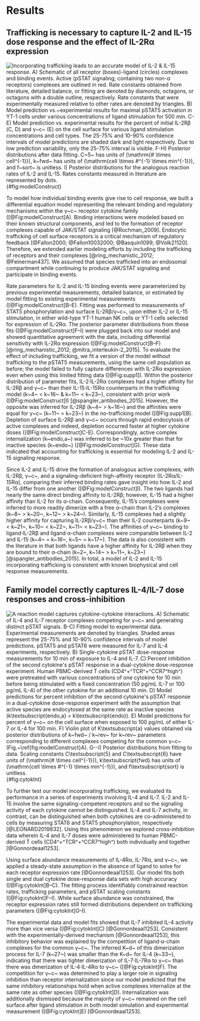 # Results

## Trafficking is necessary to capture IL-2 and IL-15 dose response and the effect of IL-2Rα expression

![**Incorporating trafficking leads to an accurate model of IL-2 & IL-15 response.** A) Schematic of all receptor (boxes)-ligand (circles) complexes and binding events. Active (pSTAT signaling; containing two non-α receptors) complexes are outlined in red. Rate constants obtained from literature, detailed balance, or fitting are denoted by diamonds, octagons, or octagons with a double outline, respectively. Rate constants that were experimentally measured relative to other rates are denoted by triangles. B) Model prediction vs.~experimental results for maximal pSTAT5 activation in YT-1 cells under various concentrations of ligand stimulation for 500 min. C-E) Model prediction vs. experimental results for the percent of initial IL-2Rβ (C, D) and γ~c~ (E) on the cell surface for various ligand stimulation concentrations and cell types. The 25-75% and 10-90% confidence intervals of model predictions are shaded dark and light respectively. Due to low prediction variability, only the 25-75% interval is visible. F-H) Posterior distributions after data fitting. C~5~ has units of \(\mathrm{\# \times cell^{-1}}\), k~fwd~ has units of \(\mathrm{cell \times \#^{-1} \times min^{-1}}\), and f~sort~ is unitless. I) Posterior distributions for the analogous reaction rates of IL-2 and IL-15. Rates constants measured in literature are represented by dots.](./Manuscript/Figures/figure1.svg){#fig:modelConstruct}

To model how individual binding events give rise to cell response, we built a differential equation model representing the relevant binding and regulatory mechanisms within the γ~c~ receptor cytokine family ([@Fig:modelConstruct]A). Binding interactions were modeled based on their known structural components, and led to the formation of receptor complexes capable of JAK/STAT signaling [@Rochman_2009]. Endocytic trafficking of cell surface receptors is a critical mechanism of regulatory feedback [@Fallon2000; @Fallon10032000; @Basquin1099; @Volk21120]. Therefore, we extended earlier modeling efforts by including the trafficking of receptors and their complexes [@ring_mechanistic_2012; @Feinerman437]. We assumed that species trafficked into an endosomal compartment while continuing to produce JAK/STAT signaling and participate in binding events.

Rate parameters for IL-2 and IL-15 binding events were parameterized by previous experimental measurements, detailed balance, or estimated by model fitting to existing experimental measurements ([@Fig:modelConstruct]B–E). Fitting was performed to measurements of STAT5 phosphorylation and surface IL-2Rβ/γ~c~, upon either IL-2 or IL-15 stimulation, in either wild-type YT-1 human NK cells or YT-1 cells selected for expression of IL-2Rα. The posterior parameter distributions from these fits ([@Fig:modelConstruct]F–I) were plugged back into our model and showed quantitative agreement with the data, including differential sensitivity with IL-2Rα expression ([@Fig:modelConstruct]B–F) [@ring_mechanistic_2012; @mitra_interleukin-2_2015]. To evaluate the effect of including trafficking, we fit a version of the model without trafficking to the pSTAT5 measurements, using the same cell population as before; the model failed to fully capture differences with IL-2Rα expression even when using this limited fitting data ([@Fig:supp1]). Within the posterior distribution of parameter fits, IL-2·IL-2Rα complexes had a higher affinity for IL-2Rβ and γ~c~ than their IL-15·IL-15Rα counterparts in the trafficking model (k~4~ < k~16~ & k~11~ < k~23~), consistent with prior work ([@Fig:modelConstruct]I) [@spangler_antibodies_2015]. However, the opposite was inferred for IL-2Rβ (k~4~ > k~16~) and the affinities were equal for γ~c~ (k~11~ = k~23~) in the no-trafficking model ([@Fig:supp1]B). Depletion of surface IL-2Rβ and γ~c~ occurs through rapid endocytosis of active complexes and indeed, depletion occurred faster at higher cytokine doses ([@Fig:modelConstruct]C-E). Correspondingly, active complex internalization (k~endo,a~) was inferred to be ~10x greater than that for inactive species (k~endo~) ([@Fig:modelConstruct]G). These data indicated that accounting for trafficking is essential for modeling IL-2 and IL-15 signaling response.

Since IL-2 and IL-15 drive the formation of analogous active complexes, with IL-2Rβ, γ~c~, and a signaling-deficient high-affinity receptor (IL-2Rα/IL-15Rα), comparing their inferred binding rates gave insight into how IL-2 and IL-15 differ from one another ([@Fig:modelConstruct]I). The two ligands had nearly the same direct binding affinity to IL-2Rβ; however, IL-15 had a higher affinity than IL-2 for its α-chain. Consequently, IL-15’s complexes were inferred to more readily dimerize with a free α-chain than IL-2’s complexes (k~8~ > k~20~, k~12~ > k~24~). Similarly, IL-15 complexes had a slightly higher affinity for capturing IL-2Rβ/γ~c~ than their IL-2 counterparts (k~9~ < k~21~, k~10~ < k~22~, k~11~ < k~23~). The affinities of γ~c~ binding to ligand·IL-2Rβ and ligand·α-chain complexes were comparable between IL-2 and IL-15 (k~4~ = k~16~, k~5~ = k~17~). The data is also consistent with the literature in that both ligands have a higher affinity for IL-2Rβ when they are bound to their α-chain (k~2~, k~14~ > k~11~, k~23~) [@spangler_antibodies_2015]. In total, a model of IL-2 and IL-15 incorporating trafficking is consistent with known biophysical and cell response measurements.

## Family model correctly captures IL-4/IL-7 dose responses and cross-inhibition

![**A reaction model captures cytokine-cytokine interactions.** A) Schematic of IL-4 and IL-7 receptor complexes competing for γ~c~ and generating distinct pSTAT signals. B-C) Fitting model to experimental data. Experimental measurements are denoted by triangles. Shaded areas represent the 25-75\% and 10-90\% confidence intervals of model predictions. pSTAT5 and pSTAT6 were measured for IL-7 and IL-4 experiments, respectively. B) Single-cytokine pSTAT dose-response measurements for 10 min of exposure to IL-4 and IL-7. C) Percent inhibition of the second cytokine's pSTAT response in a dual-cytokine dose-response experiment. Human PBMC-derived T cells (CD4^+^TCR^+^CCR7^high^) were pretreated with various concentrations of one cytokine for 10 min before being stimulated with a fixed concentration (50 pg/mL IL-7 or 100 pg/mL IL-4) of the other cytokine for an additional 10 min. D) Model predictions for percent inhibition of the second cytokine's pSTAT response in a dual-cytokine dose-response experiment with the assumption that active species are endocytosed at the same rate as inactive species (k\textsubscript{endo,a} = k\textsubscript{endo}). E) Model predictions for percent of γ~c~ on the cell surface when exposed to 100 pg/mL of either IL-7 or IL-4 for 100 min. F) Violin plot of K\textsubscript{a} values obtained via posterior distributions of k~fwd~ / k~rev~ for k~rev~ parameters corresponding to different complexes competing for the common γ~c~ (Fig.~\ref{fig:modelConstruct}A). G--I) Posterior distributions from fitting to data. Scaling constants C\textsubscript{5} and C\textsubscript{6} have units of \(\mathrm{\# \times cell^{-1}}\), k\textsubscript{fwd} has units of \(\mathrm{cell \times \#^{-1} \times min^{-1}}\), and f\textsubscript{sort} is unitless.](./Manuscript/Figures/figure2.svg){#fig:cytokInt}

To further test our model incorporating trafficking, we evaluated its performance in a series of experiments involving IL-4 and IL-7. IL-2 and IL-15 involve the same signaling-competent receptors and so the signaling activity of each cytokine cannot be distinguished. IL-4 and IL-7 activity, in contrast, can be distinguished when both cytokines are co-administered to cells by measuring STAT6 and STAT5 phosphorylation, respectively [@LEONARD2019832]. Using this phenomenon we explored cross-inhibition data wherein IL-4 and IL-7 doses were administered to human PBMC-derived T cells (CD4^+^TCR^+^CCR7^high^) both individually and together [@Gonnordeaal1253].

Using surface abundance measurements of IL-4Rα, IL-7Rα, and γ~c~, we applied a steady-state assumption in the absence of ligand to solve for each receptor expression rate [@Gonnordeaal1253]. Our model fits both single and dual cytokine dose-response data sets with high accuracy ([@Fig:cytokInt]B–C). The fitting process identifiably constrained reaction rates, trafficking parameters, and pSTAT scaling constants ([@Fig:cytokInt]F–I). While surface abundance was constrained, the receptor expression rates still formed distributions dependent on trafficking parameters ([@Fig:cytokInt]G–I).

The experimental data and model fits showed that IL-7 inhibited IL-4 activity more than vice versa ([@Fig:cytokInt]C) [@Gonnordeaal1253]. Consistent with the experimentally-derived mechanism [@Gonnordeaal1253], this inhibitory behavior was explained by the competition of ligand·α-chain complexes for the common γ~c~. The inferred K~d~ of this dimerization process for IL-7 (k~27~) was smaller than the K~d~ for IL-4 (k~33~), indicating that there was tighter dimerization of IL-7·IL-7Rα to γ~c~ than there was dimerization of IL-4·IL-4Rα to γ~c~ ([@Fig:cytokInt]F). The competition for γ~c~ was determined to play a larger role in signaling inhibition than receptor internalization since our model predicted that the same inhibitory relationships hold when active complexes internalize at the same rate as other species ([@Fig:cytokInt]D). Internalization was additionally dismissed because the majority of γ~c~ remained on the cell surface after ligand stimulation in both model simulation and experimental measurement ([@Fig:cytokInt]E) [@Gonnordeaal1253].
